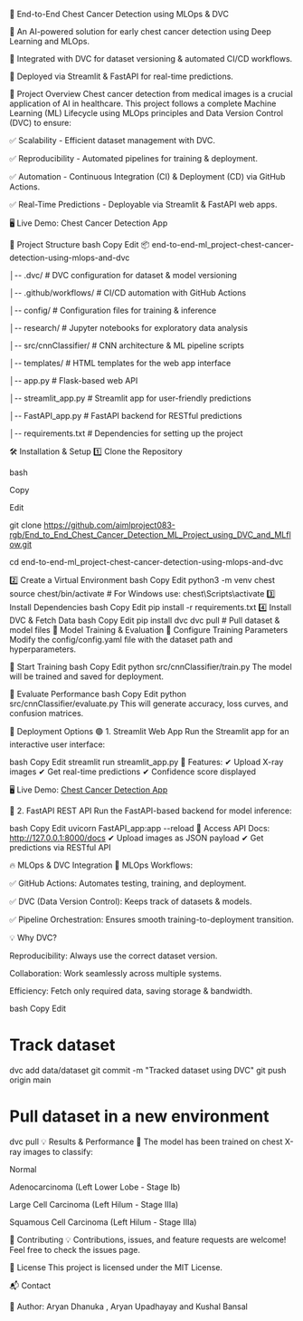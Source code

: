 🚀 End-to-End Chest Cancer Detection using MLOps & DVC

🌟 An AI-powered solution for early chest cancer detection using Deep Learning and MLOps.

📌 Integrated with DVC for dataset versioning & automated CI/CD workflows.

🔬 Deployed via Streamlit & FastAPI for real-time predictions.


🏥 Project Overview
Chest cancer detection from medical images is a crucial application of AI in healthcare. This project follows a complete Machine Learning (ML) Lifecycle using MLOps principles and Data Version Control (DVC) to ensure:

✅ Scalability - Efficient dataset management with DVC.

✅ Reproducibility - Automated pipelines for training & deployment.

✅ Automation - Continuous Integration (CI) & Deployment (CD) via GitHub Actions.

✅ Real-Time Predictions - Deployable via Streamlit & FastAPI web apps.


🖥 Live Demo: Chest Cancer Detection App

📂 Project Structure
bash
Copy
Edit
📦 end-to-end-ml_project-chest-cancer-detection-using-mlops-and-dvc

│-- .dvc/               # DVC configuration for dataset & model versioning

│-- .github/workflows/   # CI/CD automation with GitHub Actions

│-- config/             # Configuration files for training & inference

│-- research/           # Jupyter notebooks for exploratory data analysis

│-- src/cnnClassifier/  # CNN architecture & ML pipeline scripts

│-- templates/          # HTML templates for the web app interface

│-- app.py              # Flask-based web API

│-- streamlit_app.py    # Streamlit app for user-friendly predictions

│-- FastAPI_app.py      # FastAPI backend for RESTful predictions

│-- requirements.txt    # Dependencies for setting up the project

🛠️ Installation & Setup
1️⃣ Clone the Repository

bash

Copy

Edit

git clone https://github.com/aimlproject083-rgb/End_to_End_Chest_Cancer_Detection_ML_Project_using_DVC_and_MLflow.git

cd end-to-end-ml_project-chest-cancer-detection-using-mlops-and-dvc

2️⃣ Create a Virtual Environment
bash
Copy
Edit
python3 -m venv chest
source chest/bin/activate  # For Windows use: chest\Scripts\activate
3️⃣ Install Dependencies
bash
Copy
Edit
pip install -r requirements.txt
4️⃣ Install DVC & Fetch Data
bash
Copy
Edit
pip install dvc
dvc pull  # Pull dataset & model files
🎯 Model Training & Evaluation
🔵 Configure Training Parameters
Modify the config/config.yaml file with the dataset path and hyperparameters.

🔵 Start Training
bash
Copy
Edit
python src/cnnClassifier/train.py
The model will be trained and saved for deployment.

🔵 Evaluate Performance
bash
Copy
Edit
python src/cnnClassifier/evaluate.py
This will generate accuracy, loss curves, and confusion matrices.

🚀 Deployment Options
🟢 1. Streamlit Web App
Run the Streamlit app for an interactive user interface:

bash
Copy
Edit
streamlit run streamlit_app.py
📌 Features:
✔ Upload X-ray images
✔ Get real-time predictions
✔ Confidence score displayed

🖥 Live Demo: [Chest Cancer Detection App](https://endtoendchestcancerdetectionaimlproject-6gcnrho.streamlit.app/)

🔵 2. FastAPI REST API
Run the FastAPI-based backend for model inference:

bash
Copy
Edit
uvicorn FastAPI_app:app --reload
📌 Access API Docs: http://127.0.0.1:8000/docs
✔ Upload images as JSON payload
✔ Get predictions via RESTful API

🔥 MLOps & DVC Integration
🚀 MLOps Workflows:

✅ GitHub Actions: Automates testing, training, and deployment.

✅ DVC (Data Version Control): Keeps track of datasets & models.

✅ Pipeline Orchestration: Ensures smooth training-to-deployment transition.

💡 Why DVC?

Reproducibility: Always use the correct dataset version.

Collaboration: Work seamlessly across multiple systems.

Efficiency: Fetch only required data, saving storage & bandwidth.

bash
Copy
Edit
# Track dataset
dvc add data/dataset
git commit -m "Tracked dataset using DVC"
git push origin main

# Pull dataset in a new environment
dvc pull
💡 Results & Performance
📌 The model has been trained on chest X-ray images to classify:

Normal

Adenocarcinoma (Left Lower Lobe - Stage Ib)

Large Cell Carcinoma (Left Hilum - Stage IIIa)

Squamous Cell Carcinoma (Left Hilum - Stage IIIa)


🤝 Contributing
💡 Contributions, issues, and feature requests are welcome!
Feel free to check the issues page.

📜 License
This project is licensed under the MIT License.

📬 Contact

📌 Author: Aryan Dhanuka , Aryan Upadhayay and Kushal Bansal









